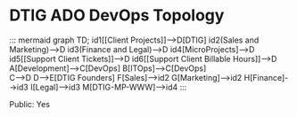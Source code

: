 # DTIG ADO DevOps Topology

::: mermaid
 graph TD;
  id1[[Client Projects]]-->D[DTIG]
  id2(Sales and Marketing)-->D
  id3(Finance and Legal)-->D
  id4[MicroProjects]-->D
  id5[[Support Client Tickets]]-->D
  id6[[Support Client Billable Hours]]-->D
  A[Development]-->C[DevOps]
  B[ITOps]-->C[DevOps]    
  C-->D
  D-->E[DTIG Founders]
  F[Sales]-->id2
  G[Marketing]-->id2
  H[Finance]-->id3
  I[Legal]-->id3
  M[DTIG-MP-WWW]-->id4
:::

Public: Yes